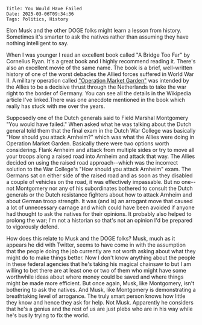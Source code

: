     Title: You Would Have Failed
    Date: 2025-03-06T09:34:36
    Tags: Politics, History

Elon Musk and the other DOGE folks might learn a lesson from history. Sometimes it's smarter to ask the natives rather than assuming they have nothing intelligent to say.

<!-- more -->

When I was younger I read an excellent book called "A Bridge Too Far" by Cornelius Ryan. It's a great book and I highly recommend reading it. There's also an excellent movie of the same name. The book is a brief, well-written history of one of the worst debacles the Allied forces suffered in World War II. A military operation called ["Operation Market Garden"](https://en.wikipedia.org/wiki/Operation_Market_Garden) was intended by the Allies to be a decisive thrust through the Netherlands to take the war right to the border of Germany. You can see all the details in the Wikipedia article I've linked.There was one anecdote mentioned in the book which really has stuck with me over the years.

Supposedly one of the Dutch generals said to Field Marshal Montgomery "You would have failed." When asked what he was talking about the Dutch general told them that the final exam in the Dutch War College was basically "How should you attack Arnheim?" which was what the Allies were doing in Operation Market Garden. Basically there were two options worth considering. Flank Arnheim and attack from multiple sides or try to move all your troops along a raised road into Arnheim and attack that way. The Allies decided on using the raised road approach--which was the incorrect solution to the War College's "How should you attack Arnheim" exam. The Germans sat on either side of the raised road and as soon as they disabled a couple of vehicles on the road, it was effectively impassable. But no one--not Montgomery nor any of his subordinates bothered to consult the Dutch generals or the Dutch resistance fighters about how to attack Arnheim and about German troop strength. It was (and is) an arrogant move that caused a lot of unnecessary carnage and which could have been avoided if anyone had thought to ask the natives for their opinions. It probably also helped to prolong the war; I'm not a historian so that's not an opinion I'd be prepared to vigorously defend.

How does this relate to Musk and the DOGE folks? Musk, much as it appears he did with Twitter, seems to have come in with the assumption that the people doing the job currently are not worth asking about what they might do to make things better. Now I don't know anything about the people in these federal agencies that he's taking his magical chainsaw to but I am willing to bet there are at least one or two of them who might have some worthwhile ideas about where money could be saved and where things might be made more efficient. But once again, Musk, like Montgomery, isn't bothering to ask the natives.  And Musk, like Montgomery is demonstrating a breathtaking level of arrogance. The truly smart person knows how little they know and hence they ask for help.  Not Musk. Apparently he considers that he's a genius and the rest of us are just plebs who are in his way while he's busily trying to fix the world.
